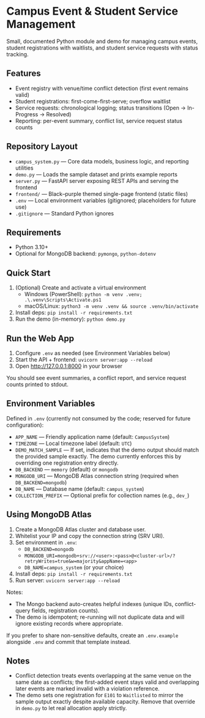 # Campus Event & Student Service Management

Small, documented Python module and demo for managing campus events, student registrations with waitlists, and student service requests with status tracking.

## Features

- Event registry with venue/time conflict detection (first event remains valid)
- Student registrations: first-come-first-serve; overflow waitlist
- Service requests: chronological logging; status transitions (Open → In-Progress → Resolved)
- Reporting: per-event summary, conflict list, service request status counts

## Repository Layout

- `campus_system.py` — Core data models, business logic, and reporting utilities
- `demo.py` — Loads the sample dataset and prints example reports
- `server.py` — FastAPI server exposing REST APIs and serving the frontend
- `frontend/` — Black–purple themed single-page frontend (static files)
- `.env` — Local environment variables (gitignored; placeholders for future use)
- `.gitignore` — Standard Python ignores

## Requirements

- Python 3.10+
- Optional for MongoDB backend: `pymongo`, `python-dotenv`

## Quick Start

1. (Optional) Create and activate a virtual environment
   - Windows (PowerShell): `python -m venv .venv; .\.venv\Scripts\Activate.ps1`
   - macOS/Linux: `python3 -m venv .venv && source .venv/bin/activate`
2. Install deps: `pip install -r requirements.txt`
3. Run the demo (in-memory): `python demo.py`

## Run the Web App

1. Configure `.env` as needed (see Environment Variables below)
2. Start the API + frontend: `uvicorn server:app --reload`
3. Open http://127.0.0.1:8000 in your browser

You should see event summaries, a conflict report, and service request counts printed to stdout.

## Environment Variables

Defined in `.env` (currently not consumed by the code; reserved for future configuration):

- `APP_NAME` — Friendly application name (default: `CampusSystem`)
- `TIMEZONE` — Local timezone label (default: `UTC`)
- `DEMO_MATCH_SAMPLE` — If set, indicates that the demo output should match the provided sample exactly. The demo currently enforces this by overriding one registration entry directly.
- `DB_BACKEND` — `memory` (default) or `mongodb`
- `MONGODB_URI` — MongoDB Atlas connection string (required when `DB_BACKEND=mongodb`)
- `DB_NAME` — Database name (default: `campus_system`)
- `COLLECTION_PREFIX` — Optional prefix for collection names (e.g., `dev_`)

## Using MongoDB Atlas

1. Create a MongoDB Atlas cluster and database user.
2. Whitelist your IP and copy the connection string (SRV URI).
3. Set environment in `.env`:
   - `DB_BACKEND=mongodb`
   - `MONGODB_URI=mongodb+srv://<user>:<pass>@<cluster-url>/?retryWrites=true&w=majority&appName=<app>`
   - `DB_NAME=campus_system` (or your choice)
4. Install deps: `pip install -r requirements.txt`
5. Run server: `uvicorn server:app --reload`

Notes:
- The Mongo backend auto-creates helpful indexes (unique IDs, conflict-query fields, registration counts).
- The demo is idempotent; re-running will not duplicate data and will ignore existing records where appropriate.

If you prefer to share non-sensitive defaults, create an `.env.example` alongside `.env` and commit that template instead.

## Notes

- Conflict detection treats events overlapping at the same venue on the same date as conflicts; the first-added event stays valid and overlapping later events are marked invalid with a violation reference.
- The demo sets one registration for `E101` to `Waitlisted` to mirror the sample output exactly despite available capacity. Remove that override in `demo.py` to let real allocation apply strictly.
